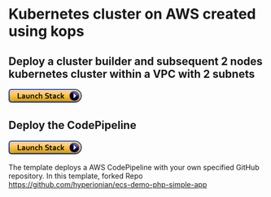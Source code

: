 # Kubernetes cluster on AWS created using kops

## Deploy a cluster builder and subsequent 2 nodes kubernetes cluster within a VPC with 2 subnets
[![cloudformation-launch-stack](assets/stack-launch.png)](https://console.aws.amazon.com/cloudformation/home?region=ap-southeast-2#/stacks/new?stackName=Cluster-Builder&templateURL=http://cybersociety.s3.amazonaws.com/cf-templates/parent-template.yaml)

## Deploy the CodePipeline
[![cloudformation-launch-stack](assets/stack-launch.png)](https://console.aws.amazon.com/cloudformation/home?region=ap-southeast-2#/stacks/new?stackName=CodePipeline&templateURL=http://cybersociety.s3.amazonaws.com/cf-templates/CodePipeline.yaml)

The template deploys a AWS CodePipeline with your own specified GitHub repository. In this template, forked Repo https://github.com/hyperionian/ecs-demo-php-simple-app
